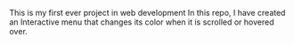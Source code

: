 
This is my first ever project in web development
In this repo, I have created an Interactive menu that changes its color when it is scrolled or hovered over.
